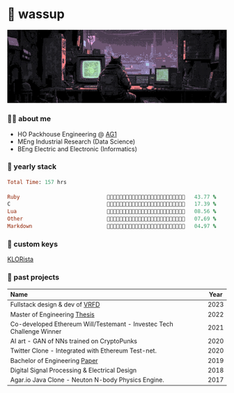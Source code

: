# 👋 wassup

![Working](https://github.com/wernervdm97/wernervdm97/blob/main/bg.jpeg?raw=true)

### 💁‍♂️ about me
- HO Packhouse Engineering @ [AG1](https://agrigateone.com)
- MEng Industrial Research (Data Science)
- BEng Electric and Electronic (Informatics)

### 👾 yearly stack
<!--START_SECTION:waka-->

```ruby
Total Time: 157 hrs

Ruby                            💜💜💜💜💜💜💜💜💜💜💜🖤🖤🖤🖤🖤🖤🖤🖤🖤🖤🖤🖤🖤🖤   43.77 %
C                               💜💜💜💜🖤🖤🖤🖤🖤🖤🖤🖤🖤🖤🖤🖤🖤🖤🖤🖤🖤🖤🖤🖤🖤   17.39 %
Lua                             💜💜🖤🖤🖤🖤🖤🖤🖤🖤🖤🖤🖤🖤🖤🖤🖤🖤🖤🖤🖤🖤🖤🖤🖤   08.56 %
Other                           💜💜🖤🖤🖤🖤🖤🖤🖤🖤🖤🖤🖤🖤🖤🖤🖤🖤🖤🖤🖤🖤🖤🖤🖤   07.69 %
Markdown                        💜🖤🖤🖤🖤🖤🖤🖤🖤🖤🖤🖤🖤🖤🖤🖤🖤🖤🖤🖤🖤🖤🖤🖤🖤   04.97 %
```

<!--END_SECTION:waka-->

### 🎹 custom keys

[KLORista](https://github.com/WernerVdM97/klorista)

### 📎 past projects
| Name                                                                                                                          | Year |
|:------------------------------------------------------------------------------------------------------------------------------|-------------|
| Fullstack design & dev of [VRFD](https://app.vrfd.info)                                          | 2023 |
| Master of Engineering [Thesis](https://wernervdm97.github.io/Masters-Thesis/)     | 2022 |
| Co-developed Ethereum Will/Testemant  - Investec Tech Challenge Winner                                       | 2021 |
| AI art - GAN of NNs trained on CryptoPunks                                            | 2020 |
| Twitter Clone - Integrated with Ethereum Test-net.                                                        | 2020 |
| Bachelor of Engineering [Paper](https://wernervdm97.github.io/SKRIPSIE/)      | 2019 |
| Digital Signal Processing & Electrical Design | 2018 |
| Agar.io Java Clone - Neuton N-body Physics Engine.                                  | 2017 |
